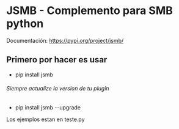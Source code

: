 # JSMB - Complemento para SMB python

Documentación:
https://pypi.org/project/jsmb/

## Primero por hacer es usar 
- pip install jsmb

###### Siempre actualize la version de tu plugin
- pip install jsmb --upgrade

Los ejemplos estan en teste.py

